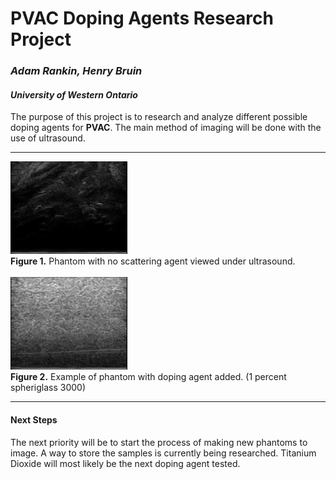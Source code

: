 # PVAC Doping Agents Research Project
### *Adam Rankin, Henry Bruin*
#### *University of Western Ontario*
The purpose of this project is to research and analyze different possible doping agents for **PVAC**. The main method of imaging will be done with the use of ultrasound.

---

<img src=https://github.com/VASST/PVAC/blob/master/Images/Pure_Phantom_Ultrasound.png width="187" height="148">\
**Figure 1.** Phantom with no scattering agent viewed under ultrasound.\
\
<img src=https://github.com/VASST/PVAC/blob/master/Images/1_percent_Spheri3000.png width="187" height="148">\
**Figure 2.** Example of phantom with doping agent added. (1 percent spheriglass 3000)

---

#### Next Steps
The next priority will be to start the process of making new phantoms to image. A way to store the samples is currently being researched. Titanium Dioxide will most likely be the next doping agent tested. 
